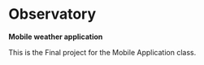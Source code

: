 # Observatory

**Mobile weather application**

This is the Final project for the Mobile Application class.
